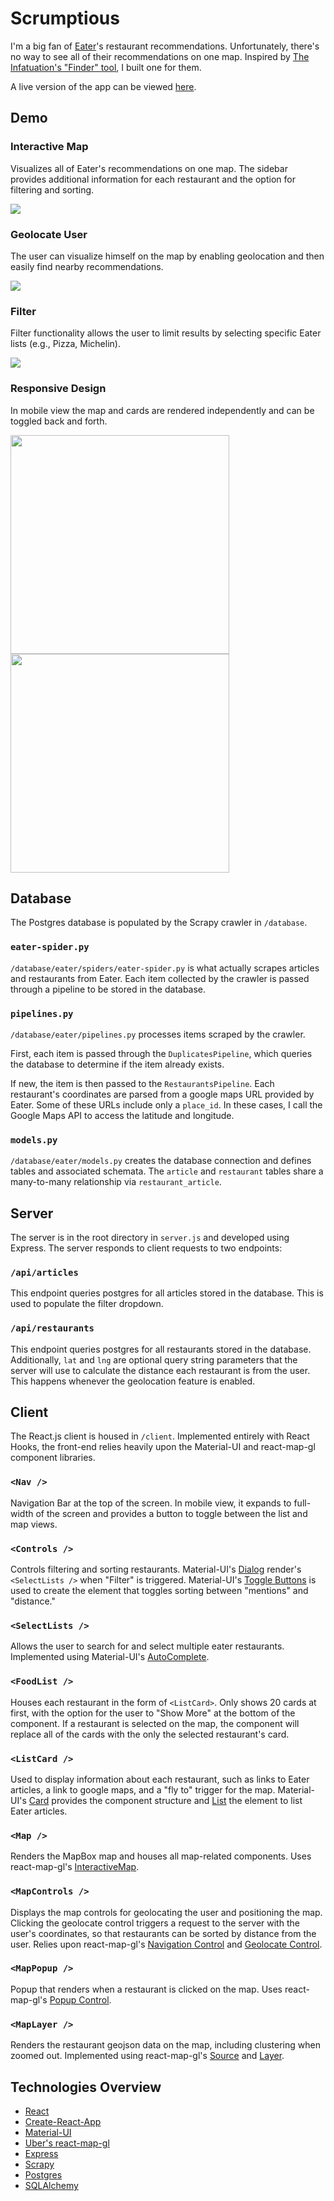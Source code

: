 # Scrumptious

I'm a big fan of [Eater](https://www.eater.com/)'s restaurant recommendations. Unfortunately, there's no way to see all of their recommendations on one map. Inspired by [The Infatuation's "Finder" tool](https://www.theinfatuation.com/san-francisco#finder), I built one for them.

A live version of the app can be viewed [here](https://findscrumptious.herokuapp.com/).

## Demo

### Interactive Map

Visualizes all of Eater's recommendations on one map. The sidebar provides additional information for each restaurant and the option for filtering and sorting.  

![](static/demo_overview.png)

### Geolocate User

The user can visualize himself on the map by enabling geolocation and then easily find nearby recommendations.  

![](static/demo_nearby.png)

### Filter

Filter functionality allows the user to limit results by selecting specific Eater lists (e.g., Pizza, Michelin).  

![](static/demo_filter.png)

### Responsive Design

In mobile view the map and cards are rendered independently and can be toggled back and forth.

<p display="grid" grid-row-gap="50px">
  <img src="static/demo_mobile_map.png" width="350" />
  <img src="static/demo_mobile_list.png" width="350" /> 
</p>

## Database

The Postgres database is populated by the Scrapy crawler in ```/database```.  

### ```eater-spider.py```

```/database/eater/spiders/eater-spider.py``` is what actually scrapes articles and restaurants from Eater. Each item collected by the crawler is passed through a pipeline to be stored in the database.

### ```pipelines.py```

```/database/eater/pipelines.py``` processes items scraped by the crawler.  

First, each item is passed through the ```DuplicatesPipeline```, which queries the database to determine if the item already exists.   

If new, the item is then passed to the ```RestaurantsPipeline```. Each restaurant's coordinates are parsed from a google maps URL provided by Eater. Some of these URLs include only a ```place_id```. In these cases, I call the Google Maps API to access the latitude and longitude.

### ```models.py```

```/database/eater/models.py``` creates the database connection and defines tables and associated schemata. The ```article``` and ```restaurant``` tables share a many-to-many relationship via ```restaurant_article```.

## Server

The server is in the root directory in ```server.js``` and developed using Express. The server responds to client requests to two endpoints: 

### ```/api/articles```

This endpoint queries postgres for all articles stored in the database. This is used to populate the filter dropdown.

### ```/api/restaurants```

This endpoint queries postgres for all restaurants stored in the database. Additionally, ```lat``` and ```lng``` are optional query string parameters that the server will use to calculate the distance each restaurant is from the user. This happens whenever the geolocation feature is enabled.

## Client

The React.js client is housed in ```/client```. Implemented entirely with React Hooks, the front-end relies heavily upon the Material-UI and react-map-gl component libraries. 

### ```<Nav />```

Navigation Bar at the top of the screen. In mobile view, it expands to full-width of the screen and provides a button to toggle between the list and map views. 

### ```<Controls />```

Controls filtering and sorting restaurants. Material-UI's [Dialog](https://material-ui.com/components/dialogs/) render's ```<SelectLists />``` when "Filter" is triggered. Material-UI's [Toggle Buttons](https://material-ui.com/components/toggle-button/) is used to create the element that toggles sorting between "mentions" and "distance."

### ```<SelectLists />```

Allows the user to search for and select multiple eater restaurants. Implemented using Material-UI's [AutoComplete](https://material-ui.com/components/autocomplete/).

### ```<FoodList />```

Houses each restaurant in the form of ```<ListCard>```. Only shows 20 cards at first, with the option for the user to "Show More" at the bottom of the component. If a restaurant is selected on the map, the component will replace all of the cards with the only the selected restaurant's card.

### ```<ListCard />```

Used to display information about each restaurant, such as links to Eater articles, a link to google maps, and a "fly to" trigger for the map. Material-UI's [Card](https://material-ui.com/components/cards/) provides the component structure and [List](https://material-ui.com/components/lists/) the element to list Eater articles.

### ```<Map />```

Renders the MapBox map and houses all map-related components. Uses react-map-gl's [InteractiveMap](http://visgl.github.io/react-map-gl/docs/api-reference/interactive-map). 

### ```<MapControls />```

Displays the map controls for geolocating the user and positioning the map. Clicking the geolocate control triggers a request to the server with the user's coordinates, so that restaurants can be sorted by distance from the user. Relies upon react-map-gl's [Navigation Control](http://visgl.github.io/react-map-gl/docs/api-reference/navigation-control) and [Geolocate Control](http://visgl.github.io/react-map-gl/docs/api-reference/geolocate-control). 

### ```<MapPopup />```

Popup that renders when a restaurant is clicked on the map. Uses react-map-gl's [Popup Control](http://visgl.github.io/react-map-gl/docs/api-reference/popup).

### ```<MapLayer />```

Renders the restaurant geojson data on the map, including clustering when zoomed out. Implemented using react-map-gl's [Source](http://visgl.github.io/react-map-gl/docs/api-reference/source) and [Layer](http://visgl.github.io/react-map-gl/docs/api-reference/layer).

## Technologies Overview

* [React](https://reactjs.org/)
* [Create-React-App](https://create-react-app.dev/)
* [Material-UI](https://material-ui.com/)
* [Uber's react-map-gl](https://github.com/visgl/react-map-gl)
* [Express](https://expressjs.com/)
* [Scrapy](https://scrapy.org/)
* [Postgres](https://www.postgresql.org/)
* [SQLAlchemy](https://www.sqlalchemy.org/)
